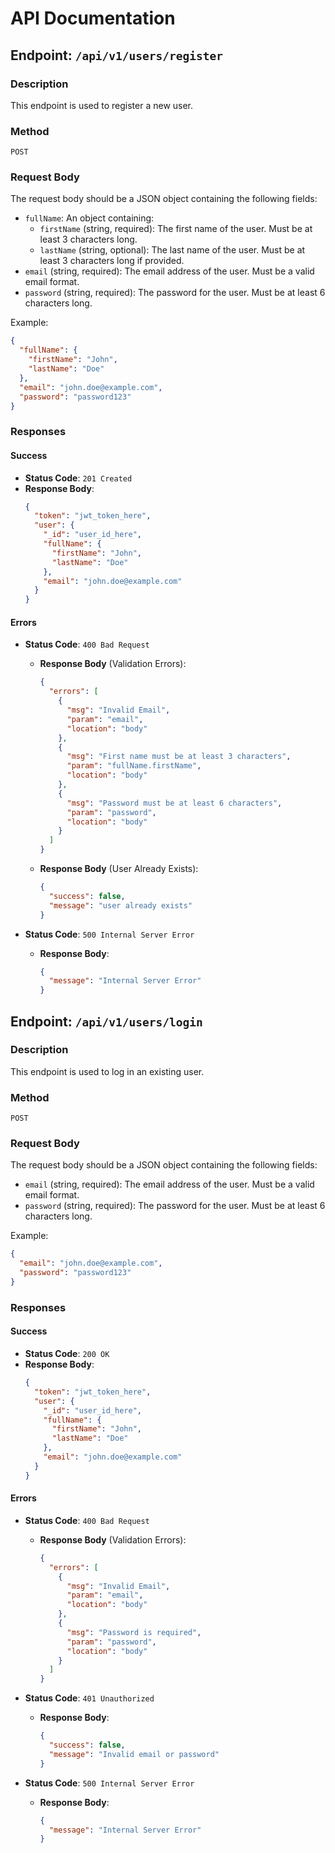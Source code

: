 # API Documentation

## Endpoint: `/api/v1/users/register`

### Description
This endpoint is used to register a new user.

### Method
`POST`

### Request Body
The request body should be a JSON object containing the following fields:

- `fullName`: An object containing:
  - `firstName` (string, required): The first name of the user. Must be at least 3 characters long.
  - `lastName` (string, optional): The last name of the user. Must be at least 3 characters long if provided.
- `email` (string, required): The email address of the user. Must be a valid email format.
- `password` (string, required): The password for the user. Must be at least 6 characters long.

Example:
```json
{
  "fullName": {
    "firstName": "John",
    "lastName": "Doe"
  },
  "email": "john.doe@example.com",
  "password": "password123"
}
```

### Responses

#### Success
- **Status Code**: `201 Created`
- **Response Body**:
  ```json
  {
    "token": "jwt_token_here",
    "user": {
      "_id": "user_id_here",
      "fullName": {
        "firstName": "John",
        "lastName": "Doe"
      },
      "email": "john.doe@example.com"
    }
  }
  ```

#### Errors
- **Status Code**: `400 Bad Request`
  - **Response Body** (Validation Errors):
    ```json
    {
      "errors": [
        {
          "msg": "Invalid Email",
          "param": "email",
          "location": "body"
        },
        {
          "msg": "First name must be at least 3 characters",
          "param": "fullName.firstName",
          "location": "body"
        },
        {
          "msg": "Password must be at least 6 characters",
          "param": "password",
          "location": "body"
        }
      ]
    }
    ```
  - **Response Body** (User Already Exists):
    ```json
    {
      "success": false,
      "message": "user already exists"
    }
    ```

- **Status Code**: `500 Internal Server Error`
  - **Response Body**:
    ```json
    {
      "message": "Internal Server Error"
    }
    ```

## Endpoint: `/api/v1/users/login`

### Description
This endpoint is used to log in an existing user.

### Method
`POST`

### Request Body
The request body should be a JSON object containing the following fields:

- `email` (string, required): The email address of the user. Must be a valid email format.
- `password` (string, required): The password for the user. Must be at least 6 characters long.

Example:
```json
{
  "email": "john.doe@example.com",
  "password": "password123"
}
```

### Responses

#### Success
- **Status Code**: `200 OK`
- **Response Body**:
  ```json
  {
    "token": "jwt_token_here",
    "user": {
      "_id": "user_id_here",
      "fullName": {
        "firstName": "John",
        "lastName": "Doe"
      },
      "email": "john.doe@example.com"
    }
  }
  ```

#### Errors
- **Status Code**: `400 Bad Request`
  - **Response Body** (Validation Errors):
    ```json
    {
      "errors": [
        {
          "msg": "Invalid Email",
          "param": "email",
          "location": "body"
        },
        {
          "msg": "Password is required",
          "param": "password",
          "location": "body"
        }
      ]
    }
    ```

- **Status Code**: `401 Unauthorized`
  - **Response Body**:
    ```json
    {
      "success": false,
      "message": "Invalid email or password"
    }
    ```

- **Status Code**: `500 Internal Server Error`
  - **Response Body**:
    ```json
    {
      "message": "Internal Server Error"
    }
    ```
